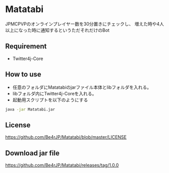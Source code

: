 # Matatabi

JPMCPVPのオンラインプレイヤー数を30分置きにチェックし、
増えた時や4人以上になった時に通知するというただそれだけのBot

## Requirement

* Twitter4j-Core

## How to use

* 任意のフォルダにMatatabiのjarファイル本体とlibフォルダを入れる。
* libフォルダ内にTwitter4j-Coreを入れる。
* 起動用スクリプトを以下のようにする
```bash
java -jar Matatabi.jar
```

## License

https://github.com/Be4rJP/Matatabi/blob/master/LICENSE

## Download jar file

https://github.com/Be4rJP/Matatabi/releases/tag/1.0.0
